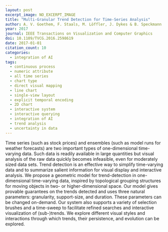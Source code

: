```yaml
---
layout: post
excerpt_image: NO_EXCERPT_IMAGE
title: "Multi-Granular Trend Detection for Time-Series Analysis"
author: A. V. Goethem, F. Staals, M. Löffler, J. Dykes & B. Speckmann
year: 2017
journal: IEEE Transactions on Visualization and Computer Graphics
doi: 10.1109/TVCG.2016.2598619
date: 2017-01-01
citation_count: 10
categories:
  - integration of AI
tags:
  - continuous process
  - numeric attribute
  - all time series
  - chart type
  - direct visual mapping
  - line chart
  - single-view layout
  - explicit temporal encoding
  - 2D chart
  - interactive system
  - interactive querying
  - integration of AI
  - trend analysis
  - uncertainty in data
---
```

Time series (such as stock prices) and ensembles (such as model runs for weather forecasts) are two important types of one-dimensional time-varying data. Such data is readily available in large quantities but visual analysis of the raw data quickly becomes infeasible, even for moderately sized data sets. Trend detection is an effective way to simplify time-varying data and to summarize salient information for visual display and interactive analysis. We propose a geometric model for trend-detection in one-dimensional time-varying data, inspired by topological grouping structures for moving objects in two- or higher-dimensional space. Our model gives provable guarantees on the trends detected and uses three natural parameters: granularity, support-size, and duration. These parameters can be changed on-demand. Our system also supports a variety of selection brushes and a time-sweep to facilitate refined searches and interactive visualization of (sub-)trends. We explore different visual styles and interactions through which trends, their persistence, and evolution can be explored.
